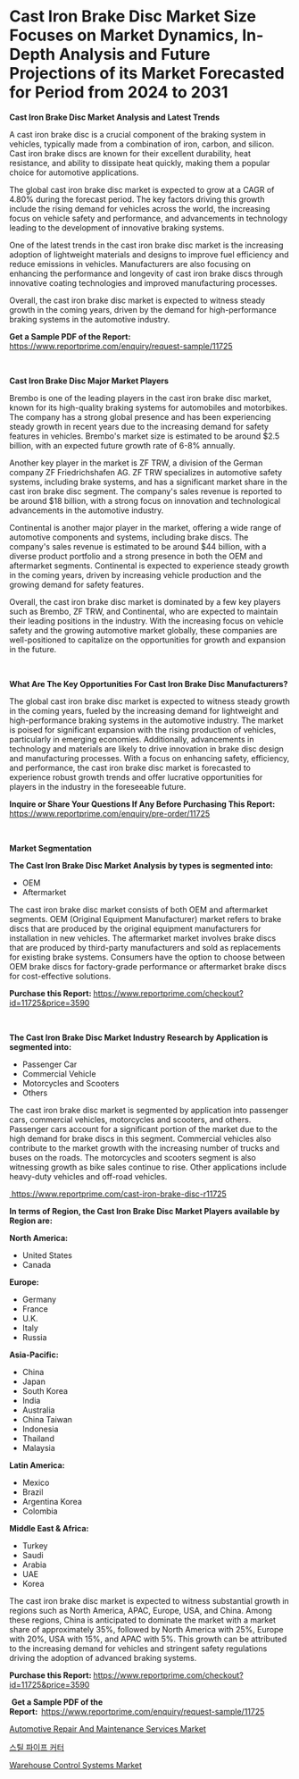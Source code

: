 <p><h1>Cast Iron Brake Disc Market Size Focuses on Market Dynamics, In-Depth Analysis and Future Projections of its Market Forecasted for Period from 2024 to 2031</h1></p><p><strong>Cast Iron Brake Disc Market Analysis and Latest Trends</strong></p>
<p><p>A cast iron brake disc is a crucial component of the braking system in vehicles, typically made from a combination of iron, carbon, and silicon. Cast iron brake discs are known for their excellent durability, heat resistance, and ability to dissipate heat quickly, making them a popular choice for automotive applications.</p><p>The global cast iron brake disc market is expected to grow at a CAGR of 4.80% during the forecast period. The key factors driving this growth include the rising demand for vehicles across the world, the increasing focus on vehicle safety and performance, and advancements in technology leading to the development of innovative braking systems.</p><p>One of the latest trends in the cast iron brake disc market is the increasing adoption of lightweight materials and designs to improve fuel efficiency and reduce emissions in vehicles. Manufacturers are also focusing on enhancing the performance and longevity of cast iron brake discs through innovative coating technologies and improved manufacturing processes.</p><p>Overall, the cast iron brake disc market is expected to witness steady growth in the coming years, driven by the demand for high-performance braking systems in the automotive industry.</p></p>
<p><strong>Get a Sample PDF of the Report:&nbsp;</strong> <a href="https://www.reportprime.com/enquiry/request-sample/11725">https://www.reportprime.com/enquiry/request-sample/11725</a></p>
<p>&nbsp;</p>
<p><strong>Cast Iron Brake Disc Major Market Players</strong></p>
<p><p>Brembo is one of the leading players in the cast iron brake disc market, known for its high-quality braking systems for automobiles and motorbikes. The company has a strong global presence and has been experiencing steady growth in recent years due to the increasing demand for safety features in vehicles. Brembo's market size is estimated to be around $2.5 billion, with an expected future growth rate of 6-8% annually.</p><p>Another key player in the market is ZF TRW, a division of the German company ZF Friedrichshafen AG. ZF TRW specializes in automotive safety systems, including brake systems, and has a significant market share in the cast iron brake disc segment. The company's sales revenue is reported to be around $18 billion, with a strong focus on innovation and technological advancements in the automotive industry.</p><p>Continental is another major player in the market, offering a wide range of automotive components and systems, including brake discs. The company's sales revenue is estimated to be around $44 billion, with a diverse product portfolio and a strong presence in both the OEM and aftermarket segments. Continental is expected to experience steady growth in the coming years, driven by increasing vehicle production and the growing demand for safety features.</p><p>Overall, the cast iron brake disc market is dominated by a few key players such as Brembo, ZF TRW, and Continental, who are expected to maintain their leading positions in the industry. With the increasing focus on vehicle safety and the growing automotive market globally, these companies are well-positioned to capitalize on the opportunities for growth and expansion in the future.</p></p>
<p>&nbsp;</p>
<p><strong>What Are The Key Opportunities For Cast Iron Brake Disc Manufacturers?</strong></p>
<p><p>The global cast iron brake disc market is expected to witness steady growth in the coming years, fueled by the increasing demand for lightweight and high-performance braking systems in the automotive industry. The market is poised for significant expansion with the rising production of vehicles, particularly in emerging economies. Additionally, advancements in technology and materials are likely to drive innovation in brake disc design and manufacturing processes. With a focus on enhancing safety, efficiency, and performance, the cast iron brake disc market is forecasted to experience robust growth trends and offer lucrative opportunities for players in the industry in the foreseeable future.</p></p>
<p><strong>Inquire or Share Your Questions If Any Before Purchasing This Report:</strong> <a href="https://www.reportprime.com/enquiry/pre-order/11725">https://www.reportprime.com/enquiry/pre-order/11725</a></p>
<p>&nbsp;</p>
<p><strong>Market Segmentation</strong></p>
<p><strong>The Cast Iron Brake Disc Market Analysis by types is segmented into:</strong></p>
<p><ul><li>OEM</li><li>Aftermarket</li></ul></p>
<p><p>The cast iron brake disc market consists of both OEM and aftermarket segments. OEM (Original Equipment Manufacturer) market refers to brake discs that are produced by the original equipment manufacturers for installation in new vehicles. The aftermarket market involves brake discs that are produced by third-party manufacturers and sold as replacements for existing brake systems. Consumers have the option to choose between OEM brake discs for factory-grade performance or aftermarket brake discs for cost-effective solutions.</p></p>
<p><strong>Purchase this Report:&nbsp;</strong><a href="https://www.reportprime.com/checkout?id=11725&price=3590">https://www.reportprime.com/checkout?id=11725&price=3590</a></p>
<p>&nbsp;</p>
<p><strong>The Cast Iron Brake Disc Market Industry Research by Application is segmented into:</strong></p>
<p><ul><li>Passenger Car</li><li>Commercial Vehicle</li><li>Motorcycles and Scooters</li><li>Others</li></ul></p>
<p><p>The cast iron brake disc market is segmented by application into passenger cars, commercial vehicles, motorcycles and scooters, and others. Passenger cars account for a significant portion of the market due to the high demand for brake discs in this segment. Commercial vehicles also contribute to the market growth with the increasing number of trucks and buses on the roads. The motorcycles and scooters segment is also witnessing growth as bike sales continue to rise. Other applications include heavy-duty vehicles and off-road vehicles.</p></p>
<p><a href="https://www.reportprime.com/cast-iron-brake-disc-r11725">&nbsp;https://www.reportprime.com/cast-iron-brake-disc-r11725</a></p>
<p><strong>In terms of Region, the Cast Iron Brake Disc Market Players available by Region are:</strong></p>
<p>
    <p> <strong> North America: </strong>
        <ul>
            <li>United States</li>
            <li>Canada</li>
        </ul>
        </p> 
    <p> <strong> Europe: </strong>
        <ul>
            <li>Germany</li>
            <li>France</li>
            <li>U.K.</li>
            <li>Italy</li>
            <li>Russia</li>
        </ul>
        </p> 
    <p> <strong> Asia-Pacific: </strong>
        <ul>
            <li>China</li>
            <li>Japan</li>
            <li>South Korea</li>
            <li>India</li>
            <li>Australia</li>
            <li>China Taiwan</li>
            <li>Indonesia</li>
            <li>Thailand</li>
            <li>Malaysia</li>
        </ul>
        </p> 
    <p> <strong> Latin America: </strong>
        <ul>
            <li>Mexico</li>
            <li>Brazil</li>
            <li>Argentina Korea</li>
            <li>Colombia</li>
        </ul>
        </p> 
    <p> <strong> Middle East & Africa: </strong>
        <ul>
            <li>Turkey</li>
            <li>Saudi</li>
            <li>Arabia</li>
            <li>UAE</li>
            <li>Korea</li>
        </ul>
    </p>
    </p>
<p><p>The cast iron brake disc market is expected to witness substantial growth in regions such as North America, APAC, Europe, USA, and China. Among these regions, China is anticipated to dominate the market with a market share of approximately 35%, followed by North America with 25%, Europe with 20%, USA with 15%, and APAC with 5%. This growth can be attributed to the increasing demand for vehicles and stringent safety regulations driving the adoption of advanced braking systems.</p></p>
<p><strong>Purchase this Report: </strong><a href="https://www.reportprime.com/checkout?id=11725&price=3590">https://www.reportprime.com/checkout?id=11725&price=3590</a></p>
<p>&nbsp;<strong>Get a Sample PDF of the Report:&nbsp;&nbsp;</strong><a href="https://www.reportprime.com/enquiry/request-sample/11725">https://www.reportprime.com/enquiry/request-sample/11725</a></p>
<p><strong></strong></p>
<p><p><a href="https://github.com/LibbySpencer2018/Market-Research-Report-List-1/blob/main/automotive-repair-and-maintenance-services-market.md">Automotive Repair And Maintenance Services Market</a></p><p><a href="https://github.com/sougarounis/Market-Research-Report-List-3/blob/main/696857067066.md">스틸 파이프 커터</a></p><p><a href="https://view.publitas.com/reportprime-1/analyzing-warehouse-control-systems-market-global-industry-perspective-and-forecast-2024-to-2031/">Warehouse Control Systems Market</a></p></p>
